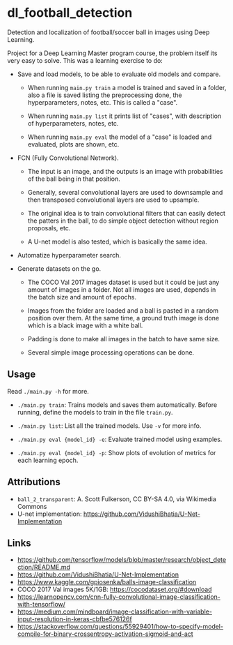 # dl_football_detection

Detection and localization of football/soccer ball in images using Deep
Learning.

Project for a Deep Learning Master program course, the problem itself its very
easy to solve. This was a learning exercise to do:

- Save and load models, to be able to evaluate old models and compare.

    - When running `main.py train` a model is trained and saved in a folder,
      also a file is saved listing the preprocessing done, the hyperparameters,
      notes, etc. This is called a "case".

    - When running `main.py list` it prints list of "cases", with description of
      hyperparameters, notes, etc.

    - When running `main.py eval` the model of a "case" is loaded and evaluated,
      plots are shown, etc.

- FCN (Fully Convolutional Network).

    - The input is an image, and the outputs is an image with probabilities of
      the ball being in that position.

    - Generally, several convolutional layers are used to downsample and then
      transposed convolutional layers are used to upsample.

    - The original idea is to train convolutional filters that can easily detect
      the patters in the ball, to do simple object detection without region
      proposals, etc.

    - A U-net model is also tested, which is basically the same idea.

- Automatize hyperparameter search.

- Generate datasets on the go.

    - The COCO Val 2017 images dataset is used but it could be just any amount
      of images in a folder. Not all images are used, depends in the batch size
      and amount of epochs.

    - Images from the folder are loaded and a ball is pasted in a random
      position over them. At the same time, a ground truth image is done which
      is a black image with a white ball.

    - Padding is done to make all images in the batch to have same size.

    - Several simple image processing operations can be done.

## Usage

Read `./main.py -h` for more.

- `./main.py train`: Trains models and saves them automatically. Before running,
  define the models to train in the file `train.py`.

- `./main.py list`: List all the trained models. Use `-v` for more info.

- `./main.py eval {model_id} -e`: Evaluate trained model using examples.

- `./main.py eval {model_id} -p`: Show plots of evolution of metrics for each
  learning epoch.

## Attributions

- `ball_2_transparent`: A. Scott Fulkerson, CC BY-SA 4.0, via Wikimedia Commons
- U-net implementation: https://github.com/VidushiBhatia/U-Net-Implementation

## Links

- https://github.com/tensorflow/models/blob/master/research/object_detection/README.md
- https://github.com/VidushiBhatia/U-Net-Implementation
- https://www.kaggle.com/gpiosenka/balls-image-classification
- COCO 2017 Val images 5K/1GB: https://cocodataset.org/#download
- https://learnopencv.com/cnn-fully-convolutional-image-classification-with-tensorflow/
- https://medium.com/mindboard/image-classification-with-variable-input-resolution-in-keras-cbfbe576126f
- https://stackoverflow.com/questions/55929401/how-to-specify-model-compile-for-binary-crossentropy-activation-sigmoid-and-act
